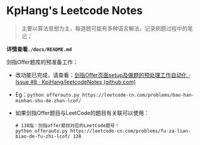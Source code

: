 # KpHang's Leetcode Notes

> 主要以算法思想为主，每道题可能有多种语言解法，记录刷题过程中的笔记；

**详情查看`./docs/README.md`**

剑指Offer题库的预准备工作：

- 改功能已完成，请查看：[剑指Offer页面setup及做题的预处理工作自动化 · Issue #8 · KpiHang/leetcodeNotes (github.com)](https://github.com/KpiHang/leetcodeNotes/issues/8)

- Eg：`python offerauto.py https://leetcode-cn.com/problems/bao-han-minhan-shu-de-zhan-lcof/`

- 如果剑指Offer题目与LeetCode的题目有关联可以使用：

  ```shell
  # 138指：剑指offer题目对应的LeetCode题号！
  python offerauto.py https://leetcode-cn.com/problems/fu-za-lian-biao-de-fu-zhi-lcof/ 138
  ```

  
